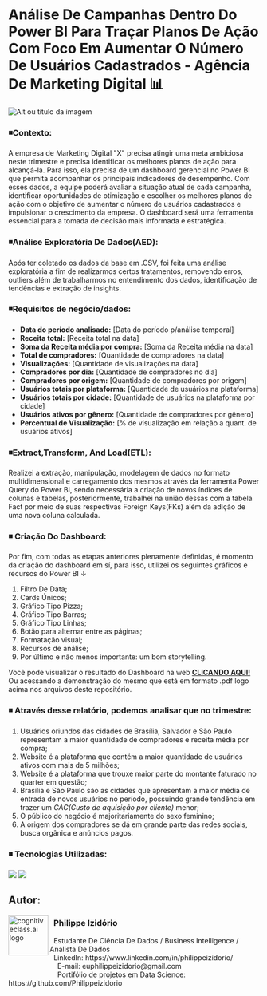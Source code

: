 # Análise De Campanhas Dentro Do Power BI Para Traçar Planos De Ação Com Foco Em Aumentar O Número De Usuários Cadastrados - Agência De Marketing Digital 📊
![Alt ou título da imagem](https://github.com/Philippeizidorio/Dashboard_PowerBIMarketing/assets/145637595/32d3174e-fdfb-40b2-ac0d-4367e8b308c9)
### ◾Contexto: 

A empresa de Marketing Digital "X" precisa atingir uma meta ambiciosa neste
trimestre e precisa identificar os melhores planos de ação para alcançá-la. Para
isso, ela precisa de um dashboard gerencial no Power BI que permita acompanhar os
principais indicadores de desempenho. Com esses dados, a equipe poderá avaliar a situação 
atual de cada campanha, identificar oportunidades de otimização e escolher
os melhores planos de ação com o objetivo de aumentar o número de usuários cadastrados 
e impulsionar o crescimento da empresa. O dashboard será uma ferramenta essencial para 
a tomada de decisão mais informada e estratégica.

### ◾Análise Exploratória De Dados(AED): 

Após ter coletado os dados da base em .CSV, foi feita uma análise exploratória a fim de realizarmos certos tratamentos, removendo erros, outliers além de trabalharmos no entendimento dos dados, identificação de tendências e extração de insights. 

### ◾Requisitos de negócio/dados: 

- **Data do período analisado:** [Data do período p/análise temporal]
- **Receita total:** [Receita total na data]
- **Soma da Receita média por compra:** [Soma da Receita média na data]
- **Total de compradores:** [Quantidade de compradores na data]
- **Visualizações:** [Quantidade de visualizações na data]
- **Compradores por dia:** [Quantidade de compradores no dia]
- **Compradores por origem:** [Quantidade de compradores por origem]
- **Usuários totais por plataforma:** [Quantidade de usuários na plataforma]
- **Usuários totais por cidade:** [Quantidade de usuários na plataforma por cidade]
- **Usuários ativos por gênero:** [Quantidade de compradores por gênero]
- **Percentual de Visualização:** [% de visualização em relação a quant. de usuários ativos]

### ◾Extract,Transform, And Load(ETL): 

Realizei a extração, manipulação, modelagem de dados no formato multidimensional e carregamento dos mesmos através da ferramenta Power Query do Power BI, sendo necessária a criação de novos índices de colunas e tabelas, posteriormente, trabalhei na união dessas com a tabela Fact por meio de suas respectivas Foreign Keys(FKs) além da adição de uma nova coluna calculada.

### ◾ Criação Do Dashboard:

Por fim, com todas as etapas anteriores plenamente definidas, é momento da criação do dashboard em sí, para isso, utilizei os seguintes gráficos e recursos do Power BI ↓

1. Filtro De Data;
2. Cards Únicos;
3. Gráfico Tipo Pizza;
4. Gráfico Tipo Barras;
5. Gráfico Tipo Linhas;
6. Botão para alternar entre as páginas;
7. Formatação visual;
8. Recursos de análise;
9. Por último e não menos importante: um bom storytelling. 

Você pode visualizar o resultado do Dashboard na web [**CLICANDO AQUI!**](https://app.powerbi.com/view?r=eyJrIjoiMWUzNTA4NTAtOWRhYy00NzBiLTk5YzUtYzU1N2FmNzM4OTM5IiwidCI6IjRhMTg3ZWI1LTNmM2UtNDViOS05ODZkLTI4ZTY3YzI4Njk1NiJ9) Ou acessando a demonstração do mesmo que está em formato .pdf logo acima nos arquivos deste repositório. 

### ◾ Através desse relatório, podemos analisar que no trimestre: 
1. Usuários oriundos das cidades de Brasília, Salvador e São Paulo representam a maior quantidade de compradores e receita média por compra;
3. Website é a plataforma que contém a maior quantidade de usuários ativos com mais de 5 milhões;
4. Website é a plataforma que trouxe maior parte do montante faturado no quarter em questão;
5. Brasília e São Paulo são as cidades que apresentam a maior média de entrada de novos usuários no período, possuindo grande tendência em trazer um _CAC(Custo de aquisição por cliente)_ menor;
6. O público do negócio é majoritariamente do sexo feminino;
7. A origem dos compradores se dá em grande parte das redes sociais, busca orgânica e anúncios pagos.

### ◾ Tecnologias Utilizadas: 
<div <br> 
<img src="https://img.shields.io/badge/Microsoft_Excel-217346?style=for-the-badge&logo=microsoft-excel&logoColor=white">
<img src="https://img.shields.io/badge/PowerBI-F2C811?style=for-the-badge&logo=Power%20BI&logoColor=white">
</div> 

## Autor:

<img  src="https://github.com/Philippeizidorio/AnaliseTRIM_AgenciaMKTDIGITAL/assets/145637595/9800ac43-2070-48d4-9002-dbf82f756f2c" width="80" alt="cognitiveclass.ai logo" align="left" /> 

### &nbsp;&nbsp;Philippe Izidório

<p>
&nbsp;&nbsp;Estudante De Ciência De Dados / Business Intelligence / Analista De Dados<br/>
&nbsp;&nbsp;LinkedIn: https://www.linkedin.com/in/philippeizidorio/<br/>
&nbsp;&nbsp;&nbsp;&nbsp;&nbsp;&nbsp;&nbsp;&nbsp;&nbsp;&nbsp;&nbsp;&nbsp;&nbsp;&nbsp;&nbsp;&nbsp;&nbsp;&nbsp;&nbsp;&nbsp;&nbsp;&nbsp;&nbsp;&nbsp;&nbsp;E-mail: euphilippeizidorio@gmail.com<br/>
&nbsp;&nbsp;&nbsp;&nbsp;&nbsp;&nbsp;&nbsp;&nbsp;&nbsp;&nbsp;&nbsp;&nbsp;&nbsp;&nbsp;&nbsp;&nbsp;&nbsp;&nbsp;&nbsp;&nbsp;&nbsp;&nbsp;&nbsp;&nbsp;&nbsp;Portifólio de projetos em Data Science: https://github.com/Philippeizidorio
</p>
